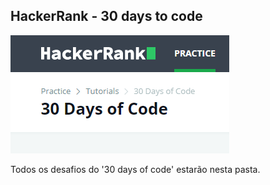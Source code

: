 ## HackerRank - 30 days to code

![30 Days of Code][30daysofcode]

Todos os desafios do '30 days of code' estarão nesta pasta.

[30daysofcode]: https://raw.githubusercontent.com/kelvindemirandabarros/HackerRank/main/30-Days-of-Code/HackerRank%20-%2030%20days%20to%20code.png
